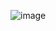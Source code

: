 ![image](https://user-images.githubusercontent.com/46907805/185486441-4b2e3c50-cef7-4547-9a7d-2208469eb585.png)
